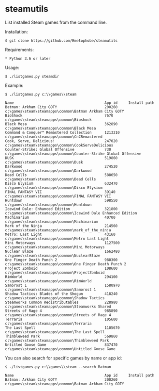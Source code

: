 # steamutils

List installed Steam games from the command line.


Installation:

    $ git clone https://github.com/Emetophobe/steamutils

Requirements:

    * Python 3.6 or later

Usage:

    $ ./listgames.py steamdir

Example:

    $ ./listgames.py c:\\games\\steam

    Name                                          App id     Install path
    Batman: Arkham City GOTY                      200260     c:\games\steam\steamapps\common\Batman Arkham City GOTY
    BioShock                                      7670       c:\games\steam\steamapps\common\Bioshock
    Black Mesa                                    362890     c:\games\steam\steamapps\common\Black Mesa
    Command & Conquer™ Remastered Collection      1213210    c:\games\steam\steamapps\common\CnCRemastered
    Cook, Serve, Delicious!                       247020     c:\games\steam\steamapps\common\CookServeDelicious
    Counter-Strike: Global Offensive              730        c:\games\steam\steamapps\common\Counter-Strike Global Offensive
    DUSK                                          519860     c:\games\steam\steamapps\common\Dusk
    Darkwood                                      274520     c:\games\steam\steamapps\common\Darkwood
    Dead Cells                                    588650     c:\games\steam\steamapps\common\Dead Cells
    Disco Elysium                                 632470     c:\games\steam\steamapps\common\Disco Elysium
    FINAL FANTASY VII                             39140      c:\games\steam\steamapps\common\FINAL FANTASY VII
    Huntdown                                      598550     c:\games\steam\steamapps\common\Huntdown
    Icewind Dale: Enhanced Edition                321800     c:\games\steam\steamapps\common\Icewind Dale Enhanced Edition
    Machinarium                                   40700      c:\games\steam\steamapps\common\Machinarium
    Mark of the Ninja                             214560     c:\games\steam\steamapps\common\mark_of_the_ninja
    Metro: Last Light                             43160      c:\games\steam\steamapps\common\Metro Last Light
    Mini Motorways                                1127500    c:\games\steam\steamapps\common\Mini Motorways
    Nuclear Blaze                                 1662480    c:\games\steam\steamapps\common\NuclearBlaze
    One Finger Death Punch 2                      980300     c:\games\steam\steamapps\common\One Finger Death Punch 2
    Project Zomboid                               108600     c:\games\steam\steamapps\common\ProjectZomboid
    RimWorld                                      294100     c:\games\steam\steamapps\common\RimWorld
    Samorost 1                                    1580970    c:\games\steam\steamapps\common\Samorost 1
    Shadow Tactics: Blades of the Shogun          418240     c:\games\steam\steamapps\common\Shadow Tactics
    Steamworks Common Redistributables            228980     c:\games\steam\steamapps\common\Steamworks Shared
    Streets of Rage 4                             985890     c:\games\steam\steamapps\common\Streets of Rage 4
    Terraria                                      105600     c:\games\steam\steamapps\common\Terraria
    The Last Spell                                1105670    c:\games\steam\steamapps\common\The Last Spell
    Thimbleweed Park                              569860     c:\games\steam\steamapps\common\Thimbleweed Park
    Untitled Goose Game                           837470     c:\games\steam\steamapps\common\Untitled Goose Game


You can also search for specific games by name or app id:

    $ ./listgames.py c:\\games\\steam --search Batman

    Name                                          App id     Install path
    Batman: Arkham City GOTY                      200260     c:\games\steam\steamapps\common\Batman Arkham City GOTY
